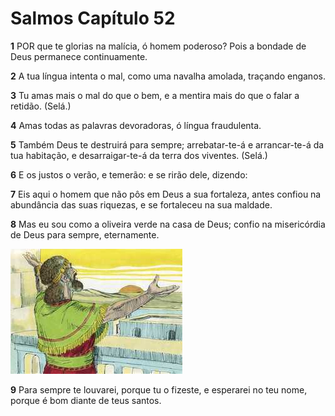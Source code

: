 # Salmos Capítulo 52

**1** 	POR que te glorias na malícia, ó homem poderoso? Pois a bondade de Deus permanece continuamente.

**2** 	A tua língua intenta o mal, como uma navalha amolada, traçando enganos.

**3** 	Tu amas mais o mal do que o bem, e a mentira mais do que o falar a retidão. (Selá.)

**4** 	Amas todas as palavras devoradoras, ó língua fraudulenta.

**5** 	Também Deus te destruirá para sempre; arrebatar-te-á e arrancar-te-á da tua habitação, e desarraigar-te-á da terra dos viventes. (Selá.)

**6** 	E os justos o verão, e temerão: e se rirão dele, dizendo:

**7** 	Eis aqui o homem que não pôs em Deus a sua fortaleza, antes confiou na abundância das suas riquezas, e se fortaleceu na sua maldade.

**8** 	Mas eu sou como a oliveira verde na casa de Deus; confio na misericórdia de Deus para sempre, eternamente.

![](../Images/SweetPublishing/19-52-1.jpg) 

**9** 	Para sempre te louvarei, porque tu o fizeste, e esperarei no teu nome, porque é bom diante de teus santos.

